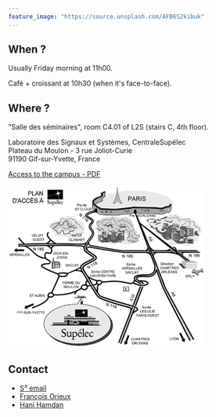 ```yaml
---
feature_image: "https://source.unsplash.com/AFB6S2kibuk"
---
```

## When ?

Usually Friday morning at 11h00. 

Café + croissant at 10h30 (when it's face-to-face).

## Where ?

"Salle des séminaires", room C4.01 of L2S (stairs C, 4th floor).

Laboratoire des Signaux et Systèmes, CentraleSupélec<br/>
Plateau du Moulon - 3 rue Joliot-Curie<br/>
91190 Gif-sur-Yvette, France

[Access to the campus - PDF](https://www.centralesupelec.fr/sites/default/files/acces-campus-gif.pdf)

![Acces](/assets/plan_acces.gif)

## Contact

- [S³ email](mailto:seminaire.scube@l2s.centralesupelec.fr)
- [François Orieux](https://pro.orieux.fr)
- [Hani Hamdan](https://www.l2s.centralesupelec.fr/u/hamdan-hani/)

